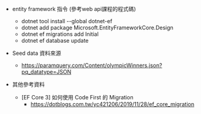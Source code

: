 + entity framework 指令 (參考web api課程的程式碼)
  - dotnet tool install --global dotnet-ef
  - dotnet add package Microsoft.EntityFrameworkCore.Design
  - dotnet ef migrations add Initial
  - dotnet ef database update
  
+ Seed data 資料來源
  - https://paramquery.com/Content/olympicWinners.json?pq_datatype=JSON

+ 其他參考資料
  + [EF Core 3] 如何使用 Code First 的 Migration
    + https://dotblogs.com.tw/yc421206/2019/11/28/ef_core_migration
